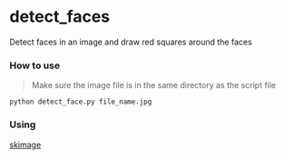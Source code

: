 # detect_faces
Detect faces in an image and draw red squares around the faces

### How to use
> Make sure the image file is in the same directory as the script file   
```
python detect_face.py file_name.jpg
```

### Using
[skimage](https://scikit-image.org/docs/dev/api/skimage.html)
